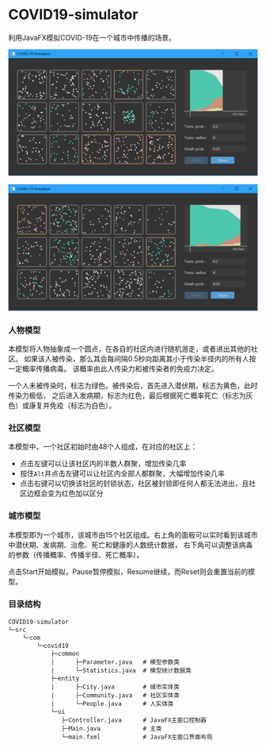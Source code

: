 # COVID19-simulator
利用JavaFX模拟COVID-19在一个城市中传播的场景。

![用户界面](img/2.png)

![用户界面](img/1.png)

### 人物模型
本模型将人物抽象成一个圆点，在各自的社区内进行随机游走，或者进出其他的社区。
如果该人被传染，那么其会每间隔0.5秒向距离其小于传染半径内的所有人按一定概率传播病毒。
该概率由此人传染力和被传染者的免疫力决定。

一个人未被传染时，标志为绿色。被传染后，首先进入潜伏期，标志为黄色，此时传染力极低，
之后进入发病期，标志为红色，最后根据死亡概率死亡（标志为灰色）或康复并免疫（标志为白色）。

### 社区模型
本模型中，一个社区初始时由48个人组成，在对应的社区上：
- 点击左键可以让该社区内的半数人群聚，增加传染几率
- 按住`Alt`并点击左键可以让社区内全部人都群聚，大幅增加传染几率
- 点击右键可以切换该社区的封锁状态，社区被封锁即任何人都无法进出，且社区边框会变为红色加以区分

### 城市模型
本模型即为一个城市，该城市由15个社区组成。右上角的面板可以实时看到该城市中潜伏期、发病期、治愈、死亡和健康的人数统计数据，
右下角可以调整该病毒的参数（传播概率、传播半径、死亡概率）。

点击Start开始模拟，Pause暂停模拟，Resume继续，而Reset则会重置当前的模型。

### 目录结构
```
COVID19-simulator
└─src
    └─com
        └─covid19
            ├─common
            |      ├─Parameter.java   # 模型参数类
            |      └─Statistics.java  # 模型统计数据类
            ├─entity
            |      ├─City.java        # 城市实体类
            |      ├─Community.java   # 社区实体类
            |      └─People.java      # 人实体类
            └─ui
               ├─Controller.java      # JavaFX主窗口控制器
               ├─Main.java            # 主类
               └─main.fxml            # JavaFX主窗口界面布局
```